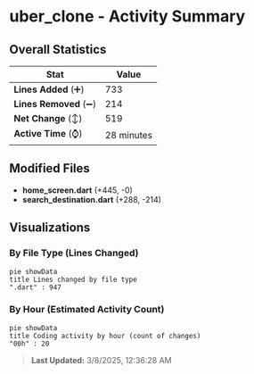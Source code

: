 # uber_clone - Activity Summary 

## Overall Statistics

| Stat                   | Value                                                             |
| ---------------------- | ----------------------------------------------------------------- |
| **Lines Added** (➕)   | 733                                          |
| **Lines Removed** (➖) | 214                                        |
| **Net Change** (↕)    | 519                |
| **Active Time** (⌚)   | 28 minutes |


## Modified Files
- **home_screen.dart** (+445, -0)
- **search_destination.dart** (+288, -214)

## Visualizations

### By File Type (Lines Changed)

```mermaid
pie showData
title Lines changed by file type
".dart" : 947
```

### By Hour (Estimated Activity Count)

```mermaid
pie showData
title Coding activity by hour (count of changes)
"00h" : 20
```


> **Last Updated:** 3/8/2025, 12:36:28 AM